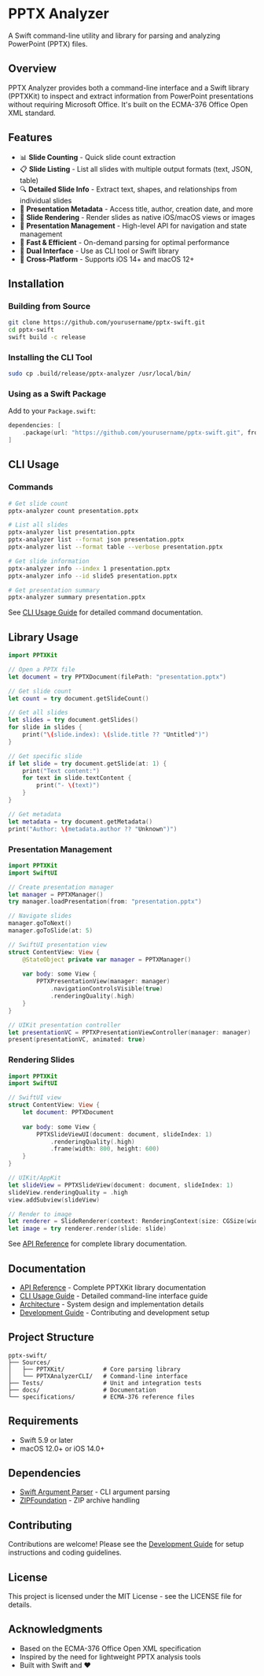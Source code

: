 # PPTX Analyzer

A Swift command-line utility and library for parsing and analyzing PowerPoint (PPTX) files.

## Overview

PPTX Analyzer provides both a command-line interface and a Swift library (PPTXKit) to inspect and extract information from PowerPoint presentations without requiring Microsoft Office. It's built on the ECMA-376 Office Open XML standard.

## Features

- 📊 **Slide Counting** - Quick slide count extraction
- 📋 **Slide Listing** - List all slides with multiple output formats (text, JSON, table)
- 🔍 **Detailed Slide Info** - Extract text, shapes, and relationships from individual slides
- 📄 **Presentation Metadata** - Access title, author, creation date, and more
- 🎨 **Slide Rendering** - Render slides as native iOS/macOS views or images
- 🎯 **Presentation Management** - High-level API for navigation and state management
- 🚀 **Fast & Efficient** - On-demand parsing for optimal performance
- 🔧 **Dual Interface** - Use as CLI tool or Swift library
- 📱 **Cross-Platform** - Supports iOS 14+ and macOS 12+

## Installation

### Building from Source

```bash
git clone https://github.com/yourusername/pptx-swift.git
cd pptx-swift
swift build -c release
```

### Installing the CLI Tool

```bash
sudo cp .build/release/pptx-analyzer /usr/local/bin/
```

### Using as a Swift Package

Add to your `Package.swift`:

```swift
dependencies: [
    .package(url: "https://github.com/yourusername/pptx-swift.git", from: "1.0.0")
]
```

## CLI Usage

### Commands

```bash
# Get slide count
pptx-analyzer count presentation.pptx

# List all slides
pptx-analyzer list presentation.pptx
pptx-analyzer list --format json presentation.pptx
pptx-analyzer list --format table --verbose presentation.pptx

# Get slide information
pptx-analyzer info --index 1 presentation.pptx
pptx-analyzer info --id slide5 presentation.pptx

# Get presentation summary
pptx-analyzer summary presentation.pptx
```

See [CLI Usage Guide](docs/CLI_USAGE.md) for detailed command documentation.

## Library Usage

```swift
import PPTXKit

// Open a PPTX file
let document = try PPTXDocument(filePath: "presentation.pptx")

// Get slide count
let count = try document.getSlideCount()

// Get all slides
let slides = try document.getSlides()
for slide in slides {
    print("\(slide.index): \(slide.title ?? "Untitled")")
}

// Get specific slide
if let slide = try document.getSlide(at: 1) {
    print("Text content:")
    for text in slide.textContent {
        print("- \(text)")
    }
}

// Get metadata
let metadata = try document.getMetadata()
print("Author: \(metadata.author ?? "Unknown")")
```

### Presentation Management

```swift
import PPTXKit
import SwiftUI

// Create presentation manager
let manager = PPTXManager()
try manager.loadPresentation(from: "presentation.pptx")

// Navigate slides
manager.goToNext()
manager.goToSlide(at: 5)

// SwiftUI presentation view
struct ContentView: View {
    @StateObject private var manager = PPTXManager()
    
    var body: some View {
        PPTXPresentationView(manager: manager)
            .navigationControlsVisible(true)
            .renderingQuality(.high)
    }
}

// UIKit presentation controller
let presentationVC = PPTXPresentationViewController(manager: manager)
present(presentationVC, animated: true)
```

### Rendering Slides

```swift
import PPTXKit
import SwiftUI

// SwiftUI view
struct ContentView: View {
    let document: PPTXDocument
    
    var body: some View {
        PPTXSlideViewUI(document: document, slideIndex: 1)
            .renderingQuality(.high)
            .frame(width: 800, height: 600)
    }
}

// UIKit/AppKit
let slideView = PPTXSlideView(document: document, slideIndex: 1)
slideView.renderingQuality = .high
view.addSubview(slideView)

// Render to image
let renderer = SlideRenderer(context: RenderingContext(size: CGSize(width: 1920, height: 1080)))
let image = try renderer.render(slide: slide)
```

See [API Reference](docs/API_REFERENCE.md) for complete library documentation.

## Documentation

- [API Reference](docs/API_REFERENCE.md) - Complete PPTXKit library documentation
- [CLI Usage Guide](docs/CLI_USAGE.md) - Detailed command-line interface guide
- [Architecture](docs/ARCHITECTURE.md) - System design and implementation details
- [Development Guide](docs/DEVELOPMENT.md) - Contributing and development setup

## Project Structure

```
pptx-swift/
├── Sources/
│   ├── PPTXKit/           # Core parsing library
│   └── PPTXAnalyzerCLI/   # Command-line interface
├── Tests/                 # Unit and integration tests
├── docs/                  # Documentation
└── specifications/        # ECMA-376 reference files
```

## Requirements

- Swift 5.9 or later
- macOS 12.0+ or iOS 14.0+

## Dependencies

- [Swift Argument Parser](https://github.com/apple/swift-argument-parser) - CLI argument parsing
- [ZIPFoundation](https://github.com/weichsel/ZIPFoundation) - ZIP archive handling

## Contributing

Contributions are welcome! Please see the [Development Guide](docs/DEVELOPMENT.md) for setup instructions and coding guidelines.

## License

This project is licensed under the MIT License - see the LICENSE file for details.

## Acknowledgments

- Based on the ECMA-376 Office Open XML specification
- Inspired by the need for lightweight PPTX analysis tools
- Built with Swift and ❤️